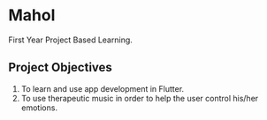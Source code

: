 # Mahol

First Year Project Based Learning.

## Project Objectives
1) To learn and use app development in Flutter.
2) To use therapeutic music in order to help the user control his/her emotions.


